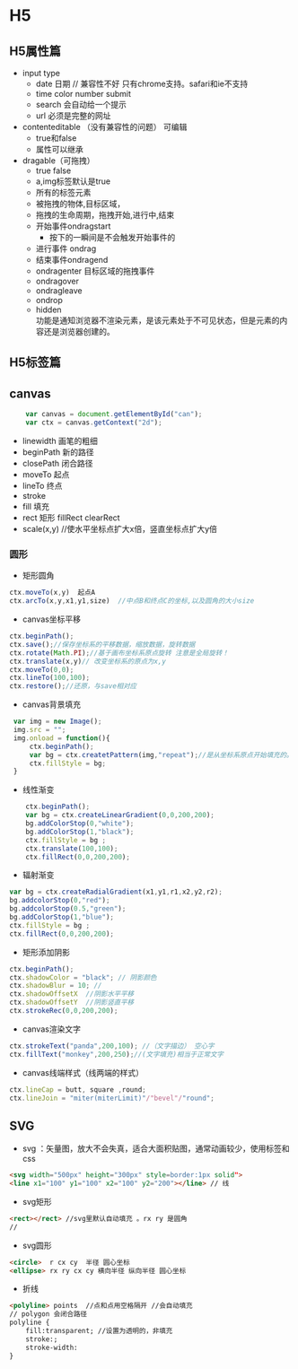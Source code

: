 # H5
## H5属性篇
*  input type
    * date  日期   // 兼容性不好 只有chrome支持。safari和ie不支持
    * time  color number submit 
    * search 会自动给一个提示
    * url  必须是完整的网址
* contenteditable （没有兼容性的问题）  可编辑
   * true和false
   * 属性可以继承
* dragable（可拖拽）   
    * true false 
    * a,img标签默认是true
    * 所有的标签元素
    * 被拖拽的物体,目标区域，
    * 拖拽的生命周期，拖拽开始,进行中,结束
    * 开始事件ondragstart 
        * 按下的一瞬间是不会触发开始事件的
    * 进行事件 ondrag
    * 结束事件ondragend
    * ondragenter  目标区域的拖拽事件
    * ondragover 
    * ondragleave
    * ondrop
    * hidden  
        功能是通知浏览器不渲染元素，是该元素处于不可见状态，但是元素的内容还是浏览器创建的。
## H5标签篇
## canvas
```js
    var canvas = document.getElementById("can");
    var ctx = canvas.getContext("2d");
```
* linewidth 画笔的粗细
* beginPath 新的路径
* closePath 闭合路径
* moveTo 起点
* lineTo 终点
* stroke 
* fill 填充
* rect 矩形  fillRect clearRect
* scale(x,y) //使水平坐标点扩大x倍，竖直坐标点扩大y倍
### 圆形 
* 矩形圆角
```js
ctx.moveTo(x,y)  起点A
ctx.arcTo(x,y,x1,y1,size)  //中点B和终点C的坐标,以及圆角的大小size
```
* canvas坐标平移
```js
ctx.beginPath();
ctx.save();//保存坐标系的平移数据，缩放数据，旋转数据
ctx.rotate(Math.PI);//基于画布坐标系原点旋转 注意是全局旋转！
ctx.translate(x,y)// 改变坐标系的原点为x,y
ctx.moveTo(0,0);
ctx.lineTo(100,100);
ctx.restore();//还原，与save相对应
```
* canvas背景填充
```js
 var img = new Image();
 img.src = "";
 img.onload = function(){
     ctx.beginPath();
     var bg = ctx.createtPattern(img,"repeat");//是从坐标系原点开始填充的。
     ctx.fillStyle = bg;
 }
```
* 线性渐变
```js
    ctx.beginPath();
    var bg = ctx.createLinearGradient(0,0,200,200);
    bg.addColorStop(0,"white");
    bg.addColorStop(1,"black");
    ctx.fillStyle = bg ;
    ctx.translate(100,100);
    ctx.fillRect(0,0,200,200);
```
* 辐射渐变
```js
var bg = ctx.createRadialGradient(x1,y1,r1,x2,y2,r2);
bg.addcolorStop(0,"red");
bg.addcolorStop(0.5,"green");
bg.addColorStop(1,"blue");
ctx.fillStyle = bg ;
ctx.fillRect(0,0,200,200);
```
* 矩形添加阴影
```js
ctx.beginPath();
ctx.shadowColor = "black"; // 阴影颜色
ctx.shadowBlur = 10; // 
ctx.shadowOffsetX  //阴影水平平移
ctx.shadowOffsetY  //阴影竖直平移
ctx.strokeRec(0,0,200,200);
```
* canvas渲染文字
```js
ctx.strokeText("panda",200,100); //（文字描边） 空心字
ctx.fillText("monkey",200,250);//(文字填充)相当于正常文字
```
* canvas线端样式（线两端的样式）
```js
ctx.lineCap = butt, square ,round;
ctx.lineJoin = "miter(miterLimit)"/"bevel"/"round";
```
## SVG
* svg ：矢量图，放大不会失真，适合大面积贴图，通常动画较少，使用标签和css
```html
<svg width="500px" height="300px" style=border:1px solid">
<line x1="100" y1="100" x2="100" y2="200"></line> // 线
```
* svg矩形
```html
<rect></rect> //svg里默认自动填充 。rx ry 是圆角
//
```
* svg圆形
```html
<circle>  r cx cy  半径 圆心坐标
<ellipse> rx ry cx cy 横向半径 纵向半径 圆心坐标
```
* 折线
```html
<polyline> points  //点和点用空格隔开 //会自动填充
// polygon 会闭合路径
polyline {
    fill:transparent; //设置为透明的，非填充
    stroke:;  
    stroke-width: 
}
```



